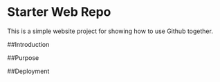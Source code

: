 # Starter Web Repo

This is a simple website project for showing how to use Github together.

##Introduction

##Purpose

##Deployment